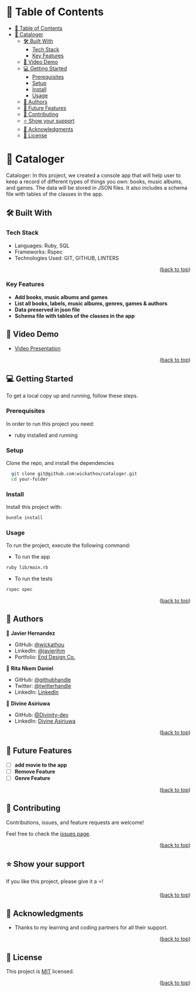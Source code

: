 # 📗 Table of Contents

- [📗 Table of Contents](#-table-of-contents)
- [📖 Cataloger ](#-cataloger-)
  - [🛠 Built With ](#-built-with-)
    - [Tech Stack ](#tech-stack-)
    - [Key Features ](#key-features-)
  - [🚀 Video Demo ](#-video-demo-)
  - [💻 Getting Started ](#-getting-started-)
    - [Prerequisites](#prerequisites)
    - [Setup](#setup)
    - [Install](#install)
    - [Usage](#usage)
  - [👥 Authors ](#-authors-)
  - [🔭 Future Features ](#-future-features-)
  - [🤝 Contributing ](#-contributing-)
  - [⭐️ Show your support ](#️-show-your-support-)
  - [🙏 Acknowledgments ](#-acknowledgments-)
  - [📝 License ](#-license-)

# 📖 Cataloger <a name="about-project"></a>

Cataloger: In this project, we created a console app that will help user to keep a record of different types of things you own: books, music albums, and games. The data will be stored in JSON files. It also includes a schema file with tables of the classes in the app.

## 🛠 Built With <a name="built-with"></a>

### Tech Stack <a name="tech-stack"></a>

- Languages: Ruby, SQL
- Frameworks: Rspec
- Technologies Used: GIT, GITHUB, LINTERS

<p align="right">(<a href="#readme-top">back to top</a>)</p>

### Key Features <a name="key-features"></a>

- **Add books, music albums and games**
- **List all books, labels, music albums, genres, games & authors**
- **Data preserved in json file**
- **Schema file with tables of the classes in the app**

<!-- video DEMO -->

## 🚀 Video Demo <a name="video-demo"></a>

- [Video Presentation](https://drive.google.com/file/d/1qlVujgklgt2I1tAiO1a93D11yZplsaB0/view?usp=sharing)

<p align="right">(<a href="#readme-top">back to top</a>)</p>

## 💻 Getting Started <a name="getting-started"></a>

To get a local copy up and running, follow these steps.

### Prerequisites

In order to run this project you need:

- ruby installed and running

### Setup

Clone the repo, and install the dependencies

```sh
  git clone git@github.com:wickathou/cataloger.git
  cd your-folder
```

### Install

Install this project with:

```sh
bundle install
```

### Usage

To run the project, execute the following command:

- To run the app
```sh
ruby lib/main.rb
```

- To run the tests
```sh
rspec spec
```

<p align="right">(<a href="#readme-top">back to top</a>)</p>

## 👥 Authors <a name="authors"></a>

👤 **Javier Hernandez**

- GitHub: [@wickathou](https://github.com/wickathou)
- LinkedIn: [@javierjhm](https://linkedin.com/in/javierjhm)
- Portfolio: [End Design Co.](https://enddesign.co/)

👤 **Rita Nkem Daniel**

- GitHub: [@githubhandle](https://github.com/RitaDee)
- Twitter: [@twitterhandle](https://twitter.com/durdana_dee)
- LinkedIn: [LinkedIn](https://linkedin.com/in/rita-daniel)

👤 **Divine Asiriuwa**

- GitHub: [@Divinity-dev](https://github.com/Divinity-dev)
- LinkedIn: [Divine Asiriuwa](https://www.linkedin.com/in/divinity20/)

<p align="right">(<a href="#readme-top">back to top</a>)</p>

## 🔭 Future Features <a name="future-features"></a>

- [ ] **add movie to the app**
- [ ] **Remove Feature**
- [ ] **Genre Feature**

<p align="right">(<a href="#readme-top">back to top</a>)</p>

## 🤝 Contributing <a name="contributing"></a>

Contributions, issues, and feature requests are welcome!

Feel free to check the [issues page](../../issues/).

<p align="right">(<a href="#readme-top">back to top</a>)</p>

## ⭐️ Show your support <a name="support"></a>

If you like this project, please give it a ⭐️!

<p align="right">(<a href="#readme-top">back to top</a>)</p>

## 🙏 Acknowledgments <a name="acknowledgements"></a>

- Thanks to my learning and coding partners for all their support.

<p align="right">(<a href="#readme-top">back to top</a>)</p>

## 📝 License <a name="license"></a>

This project is [MIT](./LICENSE) licensed.

<p align="right">(<a href="#readme-top">back to top</a>)</p>